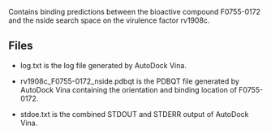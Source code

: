 Contains binding predictions between the bioactive compound F0755-0172 and the nside search space on the virulence factor rv1908c.

## Files

- log.txt is the log file generated by AutoDock Vina.

- rv1908c_F0755-0172_nside.pdbqt is the PDBQT file generated by AutoDock Vina containing the orientation and binding location of F0755-0172.

- stdoe.txt is the combined STDOUT and STDERR output of AutoDock Vina.

